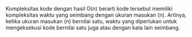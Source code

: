 Kompleksitas kode dengan hasil O(n) berarti kode tersebut memiliki kompleksitas waktu yang seimbang dengan ukuran masukan (n). Artinya, ketika ukuran masukan (n) bernilai satu, waktu yang diperlukan untuk mengeksekusi kode bernilai satu juga atau dengan kata lain seimbang.